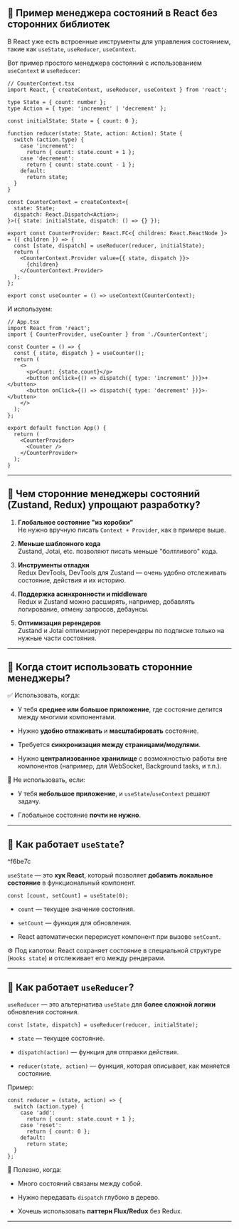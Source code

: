 
## 🔹 Пример менеджера состояний в React **без сторонних библиотек**

В React уже есть встроенные инструменты для управления состоянием, такие как `useState`, `useReducer`, `useContext`.

Вот пример простого менеджера состояний с использованием `useContext` и `useReducer`:

```tsx
// CounterContext.tsx
import React, { createContext, useReducer, useContext } from 'react';

type State = { count: number };
type Action = { type: 'increment' | 'decrement' };

const initialState: State = { count: 0 };

function reducer(state: State, action: Action): State {
  switch (action.type) {
    case 'increment':
      return { count: state.count + 1 };
    case 'decrement':
      return { count: state.count - 1 };
    default:
      return state;
  }
}

const CounterContext = createContext<{
  state: State;
  dispatch: React.Dispatch<Action>;
}>({ state: initialState, dispatch: () => {} });

export const CounterProvider: React.FC<{ children: React.ReactNode }> = ({ children }) => {
  const [state, dispatch] = useReducer(reducer, initialState);
  return (
    <CounterContext.Provider value={{ state, dispatch }}>
      {children}
    </CounterContext.Provider>
  );
};

export const useCounter = () => useContext(CounterContext);
```

И используем:

```tsx
// App.tsx
import React from 'react';
import { CounterProvider, useCounter } from './CounterContext';

const Counter = () => {
  const { state, dispatch } = useCounter();
  return (
    <>
      <p>Count: {state.count}</p>
      <button onClick={() => dispatch({ type: 'increment' })}>+</button>
      <button onClick={() => dispatch({ type: 'decrement' })}>-</button>
    </>
  );
};

export default function App() {
  return (
    <CounterProvider>
      <Counter />
    </CounterProvider>
  );
}
```

---

## 🔹 Чем сторонние менеджеры состояний (Zustand, Redux) упрощают разработку?

1. **Глобальное состояние "из коробки"**  
    Не нужно вручную писать `Context + Provider`, как в примере выше.
    
2. **Меньше шаблонного кода**  
    Zustand, Jotai, etc. позволяют писать меньше "болтливого" кода.
    
3. **Инструменты отладки**  
    Redux DevTools, DevTools для Zustand — очень удобно отслеживать состояние, действия и их историю.
    
4. **Поддержка асинхронности и middleware**  
    Redux и Zustand можно расширять, например, добавлять логирование, отмену запросов, дебаунсы.
    
5. **Оптимизация ререндеров**  
    Zustand и Jotai оптимизируют перерендеры по подписке только на нужные части состояния.
    

---

## 🔹 Когда стоит использовать сторонние менеджеры?

✅ Использовать, когда:

- У тебя **среднее или большое приложение**, где состояние делится между многими компонентами.
    
- Нужно **удобно отлаживать** и **масштабировать** состояние.
    
- Требуется **синхронизация между страницами/модулями**.
    
- Нужно **централизованное хранилище** с возможностью работы вне компонентов (например, для WebSocket, Background tasks, и т.п.).
    

🚫 Не использовать, если:

- У тебя **небольшое приложение**, и `useState`/`useContext` решают задачу.
    
- Глобальное состояние **почти не нужно**.
    

---

## 🔹 Как работает `useState`?

^f6be7c

`useState` — это **хук React**, который позволяет **добавить локальное состояние** в функциональный компонент.

```tsx
const [count, setCount] = useState(0);
```

- `count` — текущее значение состояния.
    
- `setCount` — функция для обновления.
    
- React автоматически перерисует компонент при вызове `setCount`.
    

⚙️ Под капотом: React сохраняет состояние в специальной структуре (`Hooks state`) и отслеживает его между рендерами.

---

## 🔹 Как работает `useReducer`?

`useReducer` — это альтернатива `useState` для **более сложной логики** обновления состояния.

```tsx
const [state, dispatch] = useReducer(reducer, initialState);
```

- `state` — текущее состояние.
    
- `dispatch(action)` — функция для отправки действия.
    
- `reducer(state, action)` — функция, которая описывает, как меняется состояние.
    

Пример:

```tsx
const reducer = (state, action) => {
  switch (action.type) {
    case 'add':
      return { count: state.count + 1 };
    case 'reset':
      return { count: 0 };
    default:
      return state;
  }
};
```

📌 Полезно, когда:

- Много состояний связаны между собой.
    
- Нужно передавать `dispatch` глубоко в дерево.
    
- Хочешь использовать **паттерн Flux/Redux** без Redux.
    

---
